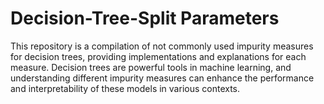 # Decision-Tree-Split Parameters

This repository is a compilation of not commonly used impurity measures for decision trees, providing implementations and explanations for each measure.
Decision trees are powerful tools in machine learning, and understanding different impurity measures can enhance the performance and interpretability of these models in various contexts.
